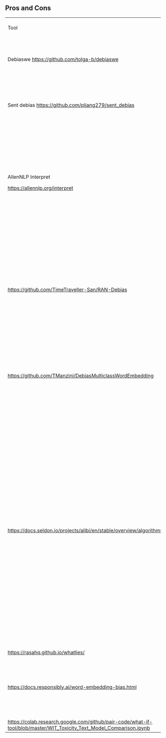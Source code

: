 ## Pros and Cons

<table>
  <tr>
   <td>Tool
   </td>
   <td>Key Pros
   </td>
   <td>Key cons
   </td>
   <td>Open source
   </td>
   <td>Maturity / last edited
   </td>
  </tr>
  <tr>
   <td>Debiaswe <a href="https://github.com/tolga-b/debiaswe">https://github.com/tolga-b/debiaswe</a>
   </td>
   <td>
<ul>

<li>Exposes entry point to debiasing word embeddings in bin format with one line
</li>
</ul>
   </td>
   <td>
<ul>

<li>No setup.py or requirements

<li>Research code

<li>Not actively maintained
</li>
</ul>
   </td>
   <td>Yes
   </td>
   <td>Apr 2018
   </td>
  </tr>
  <tr>
   <td>Sent debias <a href="https://github.com/pliang279/sent_debias">https://github.com/pliang279/sent_debias</a>
   </td>
   <td>
<ul>

<li>Work for contextualised embeddings so BERT / Elmo type

<li>Multi class protected group
</li>
</ul>
   </td>
   <td>
<ul>

<li>No documentation

<li>No setup.py or requirements

<li>Quite difficult to get started

<li>Few commits / stars
</li>
</ul>
   </td>
   <td>Yes
   </td>
   <td>May 2020
   </td>
  </tr>
  <tr>
   <td>AllenNLP Interpret
<p>
<a href="https://allennlp.org/interpret">https://allennlp.org/interpret</a>
   </td>
   <td>
<ol>

<li>Variety of methods to help interpretation of models (Gradientvisualisations and input perturbation)

<li>Released library with software development principles applied(unit tests) & Containerised docker _media to easily reuse pre-trained models.

<li>UI front end to look at anecdotal examples on front end. 
</li>
</ol>
   </td>
   <td>
<ol>

<li>Not compatible with models outside of AllenNLP / Pytorch framework (i.e.won’t work with Tensorflow)

<li>Accessibility/setup is more difficult in non-GPU enabled environments. 
</li>
</ol>
   </td>
   <td>Yes
   </td>
   <td>Actively worked on
   </td>
  </tr>
  <tr>
   <td><a href="https://github.com/TimeTraveller-San/RAN-Debias">https://github.com/TimeTraveller-San/RAN-Debias</a>
   </td>
   <td>
<ol>

<li>Method implementation helps to fix across multiple associated words(e.g. stereotyped jobs) and to equalise these between biased groups

<li>New measure of Bias (Gender-Based Illicit Proximity Estimate) wrt distance between gender associated words from user input. 
</li>
</ol>
   </td>
   <td>
<ol>

<li>Research Code, not tested, not packaged.

<li>Single method implemented(bespoke)

<li>Assessed only for downstream task of co-reference
</li>
</ol>
   </td>
   <td>Yes
   </td>
   <td>First commit June 2020
   </td>
  </tr>
  <tr>
   <td><a href="https://github.com/TManzini/DebiasMulticlassWordEmbedding">https://github.com/TManzini/DebiasMulticlassWordEmbedding</a>
   </td>
   <td>
<ol>

<li>Provides transformed word embeddings wrt to corpus

<li>Output of debiasing assessed on several downstream tasks(NER, POS tagging/chunking) preserving semantic relationship.
</li>
</ol>
   </td>
   <td>
<ol>

<li>Single method of transformation

<li>Not packaged / tested

<li>Method relies on word analogies provided by the user. To retrain from scratch on new corpus would require substantial refactoring.
</li>
</ol>
   </td>
   <td>Yes
   </td>
   <td>June 2019
   </td>
  </tr>
  <tr>
   <td><a href="https://docs.seldon.io/projects/alibi/en/stable/overview/algorithms.html">https://docs.seldon.io/projects/alibi/en/stable/overview/algorithms.html</a>
   </td>
   <td>Explainer
<p>
<a href="https://docs.seldon.io/projects/alibi/en/stable/methods/Anchors.html">Anchors</a>
<p>
black-box
<p>
<a href="https://docs.seldon.io/projects/alibi/en/stable/methods/CEM.html">CEM</a>
<p>
black-box, TF/Keras
<p>
<a href="https://docs.seldon.io/projects/alibi/en/stable/methods/CF.html">Counterfactual Instances</a>
<p>
black-box, TF/Keras
<p>
<a href="https://docs.seldon.io/projects/alibi/en/stable/methods/KernelSHAP.html">Kernel SHAP</a>
<p>
black-box
<p>
<a href="https://docs.seldon.io/projects/alibi/en/stable/methods/CFProto.html">Prototype Counterfactuals</a>
<p>
black-box, TF/Keras
<p>
Classification
<p>
Categorical data
<p>
Tabular
<p>
Text
<p>
_media
<p>
Model confidentiality
<p>
<a href="https://docs.seldon.io/projects/alibi/en/stable/methods/TrustScores.html">Trust Scores</a>
<p>
black-box
<p>
<a href="https://docs.seldon.io/projects/alibi/en/stable/examples/linearity_measure_iris.html">Linearity Measure</a>
<p>
black-box
   </td>
   <td>
   </td>
   <td>
   </td>
   <td>March 2020, currently active project
   </td>
  </tr>
  <tr>
   <td><a href="https://rasahq.github.io/whatlies/">https://rasahq.github.io/whatlies/</a>
   </td>
   <td>
   </td>
   <td>
   </td>
   <td>
   </td>
   <td>
   </td>
  </tr>
  <tr>
   <td><a href="https://docs.responsibly.ai/word-embedding-bias.html">https://docs.responsibly.ai/word-embedding-bias.html</a>
   </td>
   <td>
<ul>

<li>Installable package

<li>Some documentation available

<li>Good to get started but possibly restricting for doing more than the things it has on the demo
</li>
</ul>
   </td>
   <td>
<ul>

<li>It seems to be not flexible enough
</li>
</ul>
   </td>
   <td>
   </td>
   <td>
   </td>
  </tr>
  <tr>
   <td><a href="https://colab.research.google.com/github/pair-code/what-if-tool/blob/master/WIT_Toxicity_Text_Model_Comparison.ipynb">https://colab.research.google.com/github/pair-code/what-if-tool/blob/master/WIT_Toxicity_Text_Model_Comparison.ipynb</a>
   </td>
   <td>
   </td>
   <td>
   </td>
   <td>
   </td>
   <td>
   </td>
  </tr>
</table>
